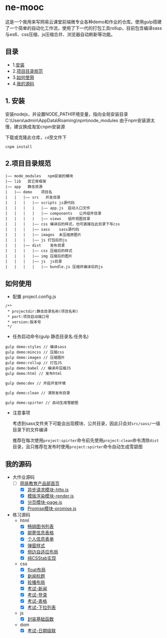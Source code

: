 # ne-mooc

这是一个我用来写网易云课堂前端微专业各种demo和作业的仓库。使用gulp搭建了一个简单的自动化工作流，使用了下一代的打包工具rollup，目前包含编译sass与es6、css压缩、js压缩合并、浏览器自动刷新等功能。

## 目录

+ 1.[安装](#install)
+ 2.[项目目录规范](#directory)
+ 3.[如何使用](#howtouse)
+ 4.[我的源码](#mycode)

<a name="install"></a>
## 1. 安装

安装nodejs，并设置NODE_PATH环境变量，指向全局安装目录C:\Users\admin\AppData\Roaming\npm\node_modules
由于npm安装源太慢，建议换成淘宝cnpm安装源

下载或克隆此仓库，```cd```至文件下


```
cnpm install
```

<a name="directory"></a>
## 2.项目目录规范

    |—— mode_modules   npm安装的模块
    |—— lib   其它库框架
    |—— app   静态资源
    |   |—— demo	项目名
    |   |	|—— src   开发目录
    |   |	|	|—— scripts	js源代码
    |   |	|	|	|—— app.js	启动入口文件
    |   |   |   |   |—— components   公共组件目录
    |   |	|	|	|—— views   组件视图目录
    |   |	|	|—— css	编译后的样式，也可直接在此目录下写css
    |   |	|	|—— sass    sass源代码
    |   |   |   |—— images  未压缩原图片
    |   |	|	|—— js 打包后的js
    |   |	|—— dist    发布目录
    |   |	|	|—— css	压缩后的样式
    |   |   |   |—— img 压缩后的图片
    |   |	|	|—— js	js目录
    |   |   |   |   |—— bundle.js 压缩并编译后的js

<a name="howtouse"></a>
## 如何使用

* 配置 project.config.js

```
/**
 * projectdir:静态目录名称(项目名称)
 * port:项目启动端口号
 * version:版本号
 */
```

* 任务启动命令(gulp 静态目录名:任务名)

```
gulp demo:styles // 编译sass
gulp demo:mincss // 压缩css
gulp demo:images // 压缩图片
gulp demo:rollup // 打包JS
gulp demo:babel // 编译并压缩JS
gulp demo:html // 发布html

gulp demo:dev // 开启开发环境

gulp demo:clean // 清除发布目录

gulp demo:spirter // 自动生成雪碧图
```
* 注意事项

    考虑到sass文件夹下可能会出现模块、公共目录，因此只会对```src/sass/```一级目录下的文件编译

    推荐在每次使用```project:spirter```命令前先使用```project:clean```命令清除```dist```目录，且只推荐在发布时使用```project:spirter```命令自动生成雪碧图

<a name="mycode"></a>
## 我的源码

+ 大作业源码
    - [ ] [网易教育产品部首页](http://xxthink.com/ne-mooc/app/edu/dist/index.html)
        * [x] [异步请求模块-http.js](https://github.com/XxinLiang/ne-mooc/blob/master/app/edu/src/scripts/module/http.js)
        * [x] [模版渲染模块-render.js](https://github.com/XxinLiang/ne-mooc/blob/master/app/edu/src/scripts/module/render.js)
        * [x] [分页模块-page.js](https://github.com/XxinLiang/ne-mooc/blob/master/app/edu/src/scripts/module/page.js)
        * [x] [Promise模块-promise.js](https://github.com/XxinLiang/ne-mooc/blob/master/app/edu/src/scripts/module/promise.js)
+ 练习源码
    - html
        * [x] [畅销图书列表](http://xxthink.com/ne-mooc/app/html/dist/ul.html)
        * [x] [邮寄信息表格](http://xxthink.com/ne-mooc/app/html/dist/table.html)
        * [x] [个人信息表单](http://xxthink.com/ne-mooc/app/html/dist/form.html)
        * [x] [弹窗样式](http://xxthink.com/ne-mooc/app/html/dist/layer.html)
        * [x] [侧边自适应布局](http://xxthink.com/ne-mooc/app/html/dist/aside.html)
        * [x] [纯CSStab实现](http://xxthink.com/ne-mooc/app/html/dist/tab.html)
    - css
        * [x] [float布局](http://xxthink.com/ne-mooc/app/html/dist/float.html)
        * [x] [新闻标题](http://xxthink.com/ne-mooc/app/html/dist/news.html)
        * [x] [轮播布局](http://xxthink.com/ne-mooc/app/html/dist/slide.html)
        * [x] [考试-新闻](http://xxthink.com/ne-mooc/app/html/dist/index.html)
        * [x] [考试-登录](http://xxthink.com/ne-mooc/app/html/dist/login.html)
        * [x] [考试-表格](http://xxthink.com/ne-mooc/app/html/dist/photos.html)
        * [x] [考试-下拉列表](http://xxthink.com/ne-mooc/app/html/dist/select.html)
    - js
        * [x] [封装基础函数](https://github.com/XxinLiang/ne-mooc/blob/master/app/html/src/js/js-base.js)
    - dom
        * [x] [考试-日期级联](http://xxthink.com/ne-mooc/app/html/dist/date.html)
